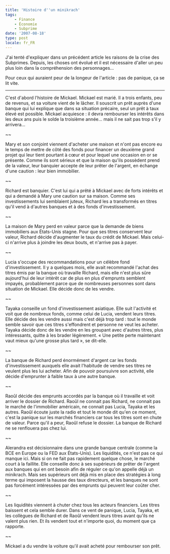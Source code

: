 ```yaml
---
title: 'Histoire d''un minikrach'
tags:
    - Finance
    - Économie
    - Subprime
date: '2007-08-18'
type: post
locale: fr_FR
---
```


J'ai tenté d'expliquer dans un précédent article les raisons de la crise des Subprimes. Depuis, les choses ont évolué et il est nécessaire d'aller un peu plus loin dans la compréhension des personnages…

Pour ceux qui auraient peur de la longeur de l'article&nbsp;: pas de panique, ça se lit vite.

* * *

C'est d'abord l'histoire de Mickael. Mickael est marié. Il a trois enfants, peu de revenus, et sa voiture vient de le lâcher. Il souscrit un prêt auprès d'une banque qui lui explique que dans sa situation précaire, seul un prêt à taux élevé est possible. Mickael acquiesce&nbsp;: il devra rembourser les intérêts dans les deux ans puis le solde la troisième année… mais il ne sait pas trop s'il y arrivera…

~~

Mary et son conjoint viennent d'acheter une maison et n'ont pas encore eu le temps de mettre de côté des fonds pour financer un deuxième grand projet qui leur tient pourtant à cœur et pour lequel une occasion en or se présente. Comme ils sont sérieux et que la maison qu'ils possèdent prend de la valeur, leur banquier accepte de leur prêter de l'argent, en échange d'une caution&nbsp;: leur bien immobilier.

~~

Richard est banquier. C'est lui qui a prêté à Mickael avec de forts intérêts et qui a demandé à Mary une caution sur sa maison. Comme ses investissements lui semblaient juteux, Richard les a transformés en titres qu'il vend à d'autres banques et à des fonds d'investissement.

~~

La maison de Mary perd en valeur parce que la demande de biens immobiliers aux États-Unis stagne. Pour que ses titres conservent leur valeur, Richard décide d'augmenter le taux du crédit de Mickael. Mais celui-ci n'arrive plus à joindre les deux bouts, et n'arrive pas à payer.

~~

Lucia s'occupe des recommandations pour un célèbre fond d'investissement. Il y a quelques mois, elle avait recommandé l'achat des titres émis par la banque où travaille Richard, mais elle n'est plus sûre aujourd'hui de leur intérêt car de plus en plus d'emprunts semblent impayés, probablement parce que de nombreuses personnes sont dans situation de Mickael. Elle décide donc de les vendre.

~~

Tayaka conseille un fond d'investissement asiatique. Elle suit l'activité et voit que de nombreux fonds, comme celui de Lucia, vendent leurs titres. Elle décide des les vendre aussi mais c'est déjà trop tard&nbsp;: tout le monde semble savoir que ces titres s'effondrent et personne ne veut les acheter. Tayaka décide donc de les vendre en les groupant avec d'autres titres, plus intéressants, quitte à les brader légèrement. «&nbsp;Une petite perte maintenant vaut mieux qu'une grosse plus tard&nbsp;», se dit-elle.

~~

La banque de Richard perd énormément d'argent car les fonds d'investissement auxquels elle avait l'habitude de vendre ses titres ne veulent plus les lui acheter. Afin de pouvoir poursuivre son activité, elle décide d'emprunter à faible taux à une autre banque.

~~

Raoûl décide des emprunts accordés par la banque où il travaille et voit arriver le dossier de Richard. Raoûl ne connait pas Richard, ne connait pas le marché de l'immobilier américain, ne connait pas Lucia, Tayaka et les autres. Raoûl écoute juste la radio et tout le monde dit qu'en ce moment, c'est la panique sur les marchés financiers car tous les titres sont en chute de valeur. Parce qu'il a peur, Raoûl refuse le dossier. La banque de Richard ne se renflouera pas chez lui.

~~

Alerandra est décisionnaire dans une grande banque centrale (comme la BCE en Europe ou la FED aux États-Unis). Les liquidités, ce n'est pas ce qui manque ici. Mais si on ne fait pas rapidement quelque chose, le marché court à la faillite. Elle conseille donc à ses supérieurs de prêter de l'argent aux banques qui en ont besoin afin de réguler ce qu'on appelle déjà un minikrach. Mais ses supérieurs ont déjà mis en place des stratégies à long terme qui imposent la hausse des taux directeurs, et les banques ne sont pas forcément intéressées par des emprunts qui peuvent leur coûter cher.

~~

Les liquidités viennent à chuter chez tous les acteurs financiers. Les titres baissent et cela semble durer. Dans ce vent de panique, Lucia, Tayaka, et les collègues de Richard et de Raoûl vendent leurs titres avant qu'ils ne valent plus rien. Et ils vendent tout et n'importe quoi, du moment que ça rapporte.

~~

Mickael a du vendre la voiture qu'il avait acheté pour rembourser son prêt.